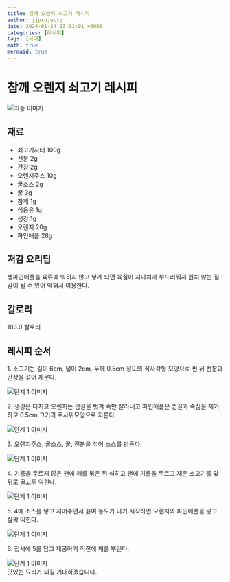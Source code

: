 ```yaml
---
title: 참깨 오렌지 쇠고기 레시피
author: jjprojectg
date: 2024-01-24 03:01:01 +0000
categories: [레시피]
tags: [사태]
math: true
mermaid: true
---
```

<meta name="og:type" content="website"/>
<meta charset="UTF-8"/>
<div class="header">
  <h1>참깨 오렌지 쇠고기 레시피</h1>
</div>

<div class="container my-4">
  <div class="row">
    <div class="col-12 col-md-6">
      <div class="recipe-image">
        <img src="http://www.foodsafetykorea.go.kr/uploadimg/20141117/20141117053713_1416213433793.jpg" class="step-image" alt="최종 이미지"/>
      </div>
    </div>
    <div class="col-12 col-md-6">
      <div class="ingredients">
        <h2>재료</h2>
        <ul class="card">
          <li> 쇠고기사태 100g </li>
          <li>  전분 2g </li>
          <li>  간장 2g </li>
          <li>  오렌지주스 10g </li>
          <li>  굴소스 2g </li>
          <li>  꿀 3g </li>
          <li>  참깨 1g </li>
          <li>  식용유 1g </li>
          <li>  생강 1g </li>
          <li>  오렌지 20g </li>
          <li>  파인애플 28g </li>
</ul>
      </div>
    </div>
    <div class="col-12 col-md-6">
      <div class="ingredients">
        <h2>저감 요리팁</h2>
        <div class="card"> 
          <p>
            생파인애플을 육류에 익히지 않고 넣게 되면 육질이 지나치게 부드러워져 원치 않는 질감이 될 수 있어 익혀서 이용한다.
          </p>
        </div>
      </div>
      <div class="ingredients">
        <h2>칼로리</h2>
        <div class="card"> 
          <p>
            183.0 칼로리
          </p>
        </div>
      </div>
    </div>
  </div>

  <h2 class="my-4">레시피 순서</h2>
  <div class="card recipe-card">
    <div class="card-body recipe-step">
      <p class="card-text step-description">1. 소고기는 길이 6cm, 넓이 2cm, 두께 0.5cm 정도의 직사각형 모양으로 썬 뒤 전분과 간장을 섞어 재운다.</p>
      <img src="http://www.foodsafetykorea.go.kr/uploadimg/cook/980-1.jpg" alt="단계 1 이미지" class="step-image"/>
    </div>
  </div>
  <div class="card recipe-card">
    <div class="card-body recipe-step">
      <p class="card-text step-description">2. 생강은 다지고 오렌지는 껍질을 벗겨 속만 잘라내고 파인애플은 껍질과 속심을 제거하고 0.5cm 크기의 주사위모양으로 자른다.</p>
      <img src="http://www.foodsafetykorea.go.kr/uploadimg/cook/980-2.jpg" alt="단계 1 이미지" class="step-image"/>
    </div>
  </div>
  <div class="card recipe-card">
    <div class="card-body recipe-step">
      <p class="card-text step-description">3. 오렌지주스, 굴소스, 꿀, 전분을 섞어 소스를 만든다.</p>
      <img src="http://www.foodsafetykorea.go.kr/uploadimg/cook/980-3.jpg" alt="단계 1 이미지" class="step-image"/>
    </div>
  </div>
  <div class="card recipe-card">
    <div class="card-body recipe-step">
      <p class="card-text step-description">4. 기름을 두르지 않은 팬에 깨를 볶은 뒤 식히고 팬에 기름을 두르고 재운 소고기를 앞뒤로 골고루 익힌다.</p>
      <img src="http://www.foodsafetykorea.go.kr/uploadimg/cook/980-4.jpg" alt="단계 1 이미지" class="step-image"/>
    </div>
  </div>
  <div class="card recipe-card">
    <div class="card-body recipe-step">
      <p class="card-text step-description">5. 4에 소스를 넣고 저어주면서 끓여 농도가 나기 시작하면 오렌지와 파인애플을 넣고 살짝 익힌다.</p>
      <img src="http://www.foodsafetykorea.go.kr/uploadimg/cook/980-5.jpg" alt="단계 1 이미지" class="step-image"/>
    </div>
  </div>
  <div class="card recipe-card">
    <div class="card-body recipe-step">
      <p class="card-text step-description">6. 접시에 5를 담고 제공하기 직전에 깨를 뿌린다.</p>
      <img src="http://www.foodsafetykorea.go.kr/uploadimg/cook/980-6.jpg" alt="단계 1 이미지" class="step-image"/>
    </div>
  </div>

</div>
맛있는 요리가 되길 기대하겠습니다.
